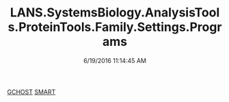 ﻿---
title: LANS.SystemsBiology.AnalysisTools.ProteinTools.Family.Settings.Programs
date: 6/19/2016 11:14:45 AM
---

[GCHOST](T-LANS.SystemsBiology.AnalysisTools.ProteinTools.Family.Settings.Programs.GCHOST.html)
[SMART](T-LANS.SystemsBiology.AnalysisTools.ProteinTools.Family.Settings.Programs.SMART.html)
